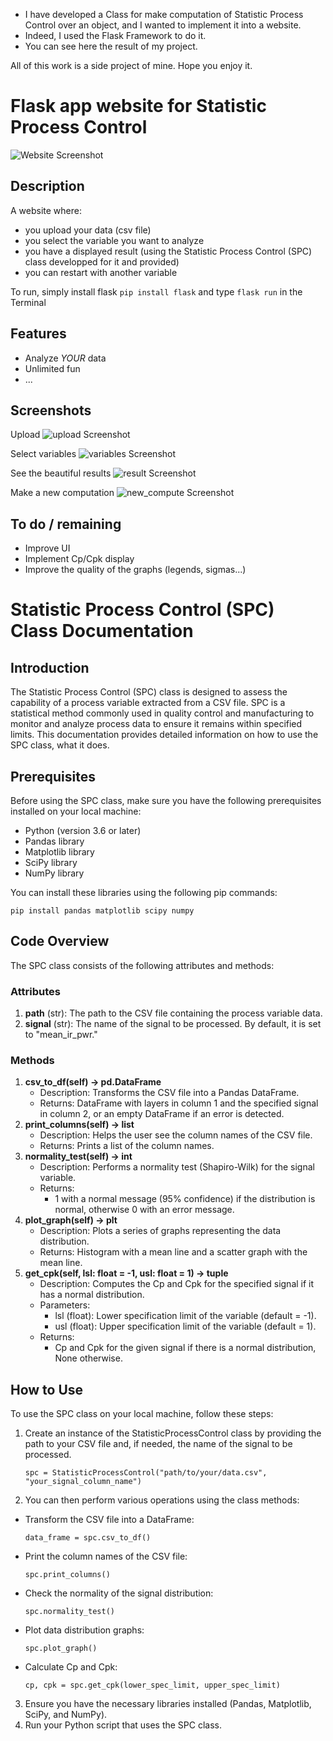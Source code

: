* I have developed a Class for make computation of Statistic Process Control over an object, and I wanted to implement it into a website.
* Indeed, I used the Flask Framework to do it.
* You can see here the result of my project.

All of this work is a side project of mine.
Hope you enjoy it.

# Flask app website for Statistic Process Control

![Website Screenshot](printscreen/result.JPG)

## Description

A website where:
* you upload your data (csv file)
* you select the variable you want to analyze
* you have a displayed result (using the Statistic Process Control (SPC) class developped for it and provided)
* you can restart with another variable

To run, simply install flask `pip install flask` and type `flask run` in the Terminal

## Features

- Analyze *YOUR* data
- Unlimited fun
- ...

## Screenshots

Upload
![upload Screenshot](printscreen/upload.JPG)

Select variables
![variables Screenshot](printscreen/selection.JPG)

See the beautiful results
![result Screenshot](printscreen/result.JPG)

Make a new computation
![new_compute Screenshot](printscreen/new_compute.JPG)


## To do / remaining

* Improve UI
* Implement Cp/Cpk display 
* Improve the quality of the graphs (legends, sigmas...)


# Statistic Process Control (SPC) Class Documentation

## Introduction

The Statistic Process Control (SPC) class is designed to assess the capability of a process variable extracted from a CSV file. SPC is a statistical method commonly used in quality control and manufacturing to monitor and analyze process data to ensure it remains within specified limits. This documentation provides detailed information on how to use the SPC class, what it does.

## Prerequisites

Before using the SPC class, make sure you have the following prerequisites installed on your local machine:

* Python (version 3.6 or later)
* Pandas library
* Matplotlib library
* SciPy library
* NumPy library

You can install these libraries using the following pip commands:

`pip install pandas matplotlib scipy numpy`

## Code Overview

The SPC class consists of the following attributes and methods:

### Attributes
1. **path** (str): The path to the CSV file containing the process variable data.
2. **signal** (str): The name of the signal to be processed. By default, it is set to "mean_ir_pwr."
### Methods
1. **csv_to_df(self) -> pd.DataFrame**
    * Description: Transforms the CSV file into a Pandas DataFrame.
    * Returns: DataFrame with layers in column 1 and the specified signal in column 2, or an empty DataFrame if an error is detected.
2. **print_columns(self) -> list**
    * Description: Helps the user see the column names of the CSV file.
    * Returns: Prints a list of the column names.
3. **normality_test(self) -> int**
    * Description: Performs a normality test (Shapiro-Wilk) for the signal variable.
    * Returns:
      * 1 with a normal message (95% confidence) if the distribution is normal, otherwise 0 with an error message.
4. **plot_graph(self) -> plt**
    * Description: Plots a series of graphs representing the data distribution.
    * Returns: Histogram with a mean line and a scatter graph with the mean line.
5. **get_cpk(self, lsl: float = -1, usl: float = 1) -> tuple**
    * Description: Computes the Cp and Cpk for the specified signal if it has a normal distribution.
    * Parameters:
      * lsl (float): Lower specification limit of the variable (default = -1).
      * usl (float): Upper specification limit of the variable (default = 1).
    * Returns:
      * Cp and Cpk for the given signal if there is a normal distribution, None otherwise.

## How to Use
To use the SPC class on your local machine, follow these steps:

1. Create an instance of the StatisticProcessControl class by providing the path to your CSV file and, if needed, the name of the signal to be processed.

    `spc = StatisticProcessControl("path/to/your/data.csv", "your_signal_column_name")`

2. You can then perform various operations using the class methods:

  * Transform the CSV file into a DataFrame:

    `data_frame = spc.csv_to_df()`
  * Print the column names of the CSV file:

    `spc.print_columns()`
    
  * Check the normality of the signal distribution:

    `spc.normality_test()`

  * Plot data distribution graphs:

    `spc.plot_graph()`
    
  * Calculate Cp and Cpk:

    `cp, cpk = spc.get_cpk(lower_spec_limit, upper_spec_limit)`
    
3. Ensure you have the necessary libraries installed (Pandas, Matplotlib, SciPy, and NumPy).
4. Run your Python script that uses the SPC class.
